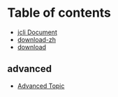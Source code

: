 # Table of contents

* [jcli Document](README.md)
* [download-zh](download-zh.md)
* [download](download.md)

## advanced

* [Advanced Topic](advanced/untitled.md)

